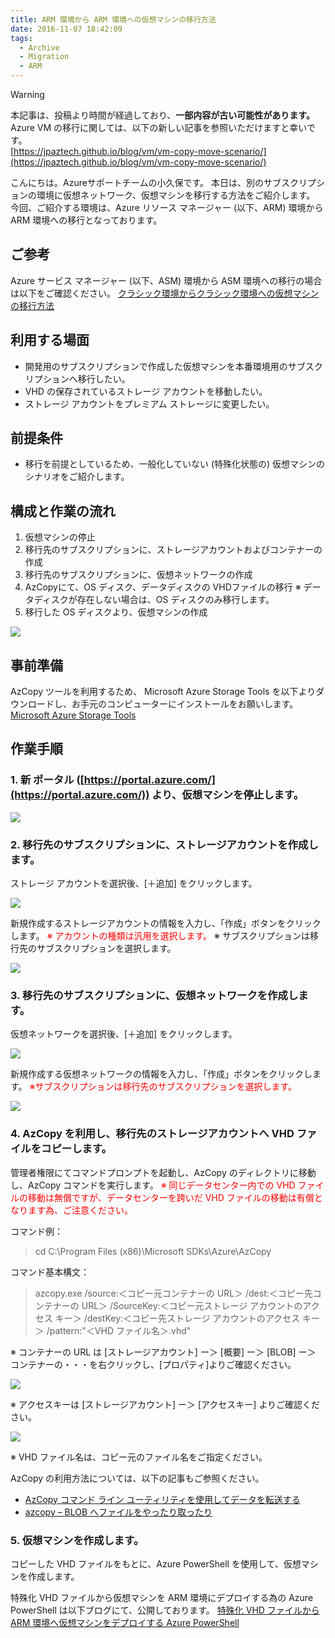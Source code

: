 ```yaml
---
title: ARM 環境から ARM 環境への仮想マシンの移行方法
date: 2016-11-07 18:42:09
tags:
  - Archive
  - Migration
  - ARM
---
```


> [!WARNING]
> 本記事は、投稿より時間が経過しており、**一部内容が古い可能性があります。**  
> Azure VM の移行に関しては、以下の新しい記事を参照いただけますと幸いです。  
> [https://jpaztech.github.io/blog/vm/vm-copy-move-scenario/](https://jpaztech.github.io/blog/vm/vm-copy-move-scenario/)

こんにちは。Azureサポートチームの小久保です。
本日は、別のサブスクリプションの環境に仮想ネットワーク、仮想マシンを移行する方法をご紹介します。
今回、ご紹介する環境は、Azure リソース マネージャー (以下、ARM) 環境から ARM 環境への移行となっております。

## ご参考
Azure サービス マネージャー (以下、ASM) 環境から ASM 環境への移行の場合は以下をご確認ください。
[クラシック環境からクラシック環境への仮想マシンの移行方法](http://blogs.technet.microsoft.com/jpaztech/2016/07/11/migration_classic_to_classic/)

## 利用する場面
- 開発用のサブスクリプションで作成した仮想マシンを本番環境用のサブスクリプションへ移行したい。
- VHD の保存されているストレージ アカウントを移動したい。
- ストレージ アカウントをプレミアム ストレージに変更したい。

## 前提条件
- 移行を前提としているため、一般化していない (特殊化状態の) 仮想マシンのシナリオをご紹介します。

## 構成と作業の流れ
1. 仮想マシンの停止
1. 移行先のサブスクリプションに、ストレージアカウントおよびコンテナーの作成
1. 移行先のサブスクリプションに、仮想ネットワークの作成
1. AzCopyにて、OS ディスク、データディスクの VHDファイルの移行
※ データディスクが存在しない場合は、OS ディスクのみ移行します。
1. 移行した OS ディスクより、仮想マシンの作成

![](./migration_arm_to_arm/Constitution3.png)

## 事前準備
AzCopy ツールを利用するため、 Microsoft Azure Storage Tools を以下よりダウンロードし、お手元のコンピューターにインストールをお願いします。
[Microsoft Azure Storage Tools](https://aka.ms/downloadazcopy)

## 作業手順
### 1. 新 ポータル ([https://portal.azure.com/](https://portal.azure.com/)) より、仮想マシンを停止します。
![](./migration_arm_to_arm/stopvm.png)

### 2. 移行先のサブスクリプションに、ストレージアカウントを作成します。
ストレージ アカウントを選択後、[＋追加] をクリックします。

![](./migration_arm_to_arm/addstorage.png)

新規作成するストレージアカウントの情報を入力し、「作成」ボタンをクリックします。
<span style="color:red;">※ アカウントの種類は汎用を選択します。</span>
※ サブスクリプションは移行先のサブスクリプションを選択します。

![](./migration_arm_to_arm/addstorageproperty2.png)

### 3. 移行先のサブスクリプションに、仮想ネットワークを作成します。
仮想ネットワークを選択後、[＋追加] をクリックします。

![](./migration_arm_to_arm/addvnet.png)

新規作成する仮想ネットワークの情報を入力し、「作成」ボタンをクリックします。
<span style="color:red;">※サブスクリプションは移行先のサブスクリプションを選択します。</span>

![](./migration_arm_to_arm/addvnetproperty2.png)

### 4. AzCopy を利用し、移行先のストレージアカウントへ VHD ファイルをコピーします。
管理者権限にてコマンドプロンプトを起動し、AzCopy のディレクトリに移動し、AzCopy コマンドを実行します。
<span style="color:red;">※ 同じデータセンター内での VHD ファイルの移動は無償ですが、データセンターを跨いだ VHD ファイルの移動は有償となります為、ご注意ください。</span>

コマンド例：
> cd C:\Program Files (x86)\Microsoft SDKs\Azure\AzCopy

コマンド基本構文：
> azcopy.exe /source:＜コピー元コンテナーの URL＞ /dest:＜コピー先コンテナーの URL＞ /SourceKey:＜コピー元ストレージ アカウントのアクセス キー＞ /destKey:＜コピー先ストレージ アカウントのアクセス キー＞ /pattern:"＜VHD ファイル名＞.vhd"

※ コンテナーの URL は [ストレージアカウント] ー＞ [概要] ー＞ [BLOB] ー＞ コンテナーの・・・を右クリックし、[プロパティ]よりご確認ください。

![](./migration_arm_to_arm/VHD_URL2.png)

※ アクセスキーは [ストレージアカウント] ー＞ [アクセスキー] よりご確認ください。

![](./migration_arm_to_arm/accesskeynew.png)

※ VHD ファイル名は、コピー元のファイル名をご指定ください。

AzCopy の利用方法については、以下の記事もご参照ください。
- [AzCopy コマンド ライン ユーティリティを使用してデータを転送する](https://azure.microsoft.com/ja-jp/documentation/articles/storage-use-azcopy/)
- [azcopy – BLOB へファイルをやったり取ったり](http://blogs.technet.com/b/ksasaki/archive/2012/11/09/azcopy-blob.aspx)

### 5. 仮想マシンを作成します。
コピーした VHD ファイルをもとに、Azure PowerShell を使用して、仮想マシンを作成します。


特殊化 VHD ファイルから仮想マシンを ARM 環境にデプロイする為の Azure PowerShell は以下ブログにて、公開しております。
[特殊化 VHD ファイルから ARM 環境へ仮想マシンをデプロイする Azure PowerShell](https://blogs.technet.microsoft.com/jpaztech/2017/05/24/deployfromspecializedvhd-powershell/)


